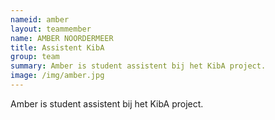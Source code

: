 ```yaml
---
nameid: amber
layout: teammember
name: AMBER NOORDERMEER
title: Assistent KibA
group: team
summary: Amber is student assistent bij het KibA project. 
image: /img/amber.jpg
---
```


Amber is student assistent bij het KibA project. 

 
